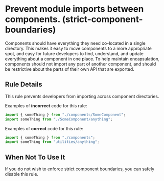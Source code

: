 # Prevent module imports between components. (strict-component-boundaries)

Components should have everything they need co-located in a single directory. This makes it easy to move components to a more appropriate spot, and easy for future developers to find, understand, and update everything about a component in one place. To help maintain encapsulation, components should not import any part of another component, and should be restrictive about the parts of their own API that are exported.

## Rule Details

This rule prevents developers from importing across component directories.

Examples of **incorrect** code for this rule:

```js
import { someThing } from "./components/SomeComponent";
import someThing from "./SomeComponent/anything";
```

Examples of **correct** code for this rule:

```js
import { someThing } from "./components";
import someThing from "utilities/anything";
```

## When Not To Use It

If you do not wish to enforce strict component boundaries, you can safely disable this rule.
